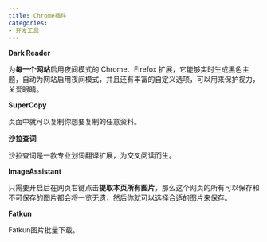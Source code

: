 ```yaml
---
title: Chrome插件
categories: 
- 开发工具
---
```


**Dark Reader** 

为**每一个网站**启用夜间模式的 Chrome、Firefox 扩展，它能够实时生成黑色主题，自动为网站启用夜间模式，并且还有丰富的自定义选项，可以用来保护视力，关爱眼睛。

**SuperCopy**

页面中就可以复制你想要复制的任意资料。

**沙拉查词**

沙拉查词是一款专业划词翻译扩展，为交叉阅读而生。

**ImageAssistant**

只需要开启后在网页右键点击**提取本页所有图片**，那么这个网页的所有可以保存和不可保存的图片都会将一览无遗，然后你就可以选择合适的图片来保存。

**Fatkun**

Fatkun图片批量下载。